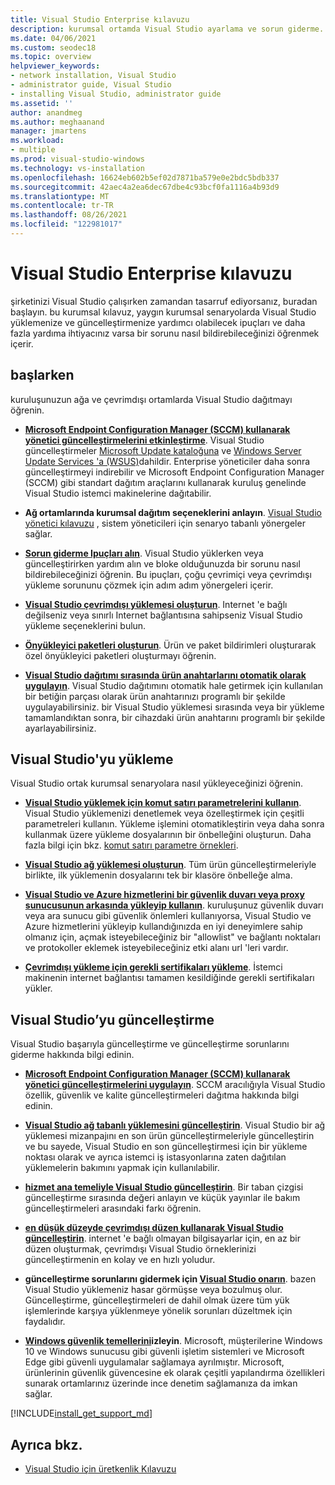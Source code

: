 ```yaml
---
title: Visual Studio Enterprise kılavuzu
description: kurumsal ortamda Visual Studio ayarlama ve sorun giderme.
ms.date: 04/06/2021
ms.custom: seodec18
ms.topic: overview
helpviewer_keywords:
- network installation, Visual Studio
- administrator guide, Visual Studio
- installing Visual Studio, administrator guide
ms.assetid: ''
author: anandmeg
ms.author: meghaanand
manager: jmartens
ms.workload:
- multiple
ms.prod: visual-studio-windows
ms.technology: vs-installation
ms.openlocfilehash: 16624eb602b5ef02d7871ba579e0e2bdc5bdb337
ms.sourcegitcommit: 42aec4a2ea6dec67dbe4c93bcf0fa1116a4b93d9
ms.translationtype: MT
ms.contentlocale: tr-TR
ms.lasthandoff: 08/26/2021
ms.locfileid: "122981017"
---
```

# <a name="visual-studio-enterprise-guide"></a>Visual Studio Enterprise kılavuzu
şirketinizi Visual Studio çalışırken zamandan tasarruf ediyorsanız, buradan başlayın. bu kurumsal kılavuz, yaygın kurumsal senaryolarda Visual Studio yüklemenize ve güncelleştirmenize yardımcı olabilecek ipuçları ve daha fazla yardıma ihtiyacınız varsa bir sorunu nasıl bildirebileceğinizi öğrenmek içerir. 

## <a name="get-started"></a>başlarken 
kuruluşunuzun ağa ve çevrimdışı ortamlarda Visual Studio dağıtmayı öğrenin.

- **[Microsoft Endpoint Configuration Manager (SCCM) kullanarak yönetici güncelleştirmelerini etkinleştirme](enabling-administrator-updates.md)**.  Visual Studio güncelleştirmeler [Microsoft Update kataloğuna](https://www.catalog.update.microsoft.com/Home.aspx) ve [Windows Server Update Services 'a (WSUS)](/windows-server/administration/windows-server-update-services/get-started/windows-server-update-services-wsus)dahildir. Enterprise yöneticiler daha sonra güncelleştirmeyi indirebilir ve Microsoft Endpoint Configuration Manager (SCCM) gibi standart dağıtım araçlarını kullanarak kuruluş genelinde Visual Studio istemci makinelerine dağıtabilir.

- **Ağ ortamlarında kurumsal dağıtım seçeneklerini anlayın**. [Visual Studio yönetici kılavuzu](visual-studio-administrator-guide.md) , sistem yöneticileri için senaryo tabanlı yönergeler sağlar. 

- **[Sorun giderme Ipuçları alın](troubleshooting-installation-issues.md)**. Visual Studio yüklerken veya güncelleştirirken yardım alın ve bloke olduğunuzda bir sorunu nasıl bildirebileceğinizi öğrenin. Bu ipuçları, çoğu çevrimiçi veya çevrimdışı yükleme sorununu çözmek için adım adım yönergeleri içerir. 

- **[Visual Studio çevrimdışı yüklemesi oluşturun](create-an-offline-installation-of-visual-studio.md)**. Internet 'e bağlı değilseniz veya sınırlı Internet bağlantısına sahipseniz Visual Studio yükleme seçeneklerini bulun. 

- **[Önyükleyici paketleri oluşturun](../deployment/creating-bootstrapper-packages.md)**. Ürün ve paket bildirimleri oluşturarak özel önyükleyici paketleri oluşturmayı öğrenin. 

- **[Visual Studio dağıtımı sırasında ürün anahtarlarını otomatik olarak uygulayın](automatically-apply-product-keys-when-deploying-visual-studio.md)**. Visual Studio dağıtımını otomatik hale getirmek için kullanılan bir betiğin parçası olarak ürün anahtarınızı programlı bir şekilde uygulayabilirsiniz. bir Visual Studio yüklemesi sırasında veya bir yükleme tamamlandıktan sonra, bir cihazdaki ürün anahtarını programlı bir şekilde ayarlayabilirsiniz. 

## <a name="install-visual-studio"></a>Visual Studio'yu yükleme 

Visual Studio ortak kurumsal senaryolara nasıl yükleyeceğinizi öğrenin. 

- **[Visual Studio yüklemek için komut satırı parametrelerini kullanın](use-command-line-parameters-to-install-visual-studio.md)**. Visual Studio yüklemenizi denetlemek veya özelleştirmek için çeşitli parametreleri kullanın. Yükleme işlemini otomatikleştirin veya daha sonra kullanmak üzere yükleme dosyalarının bir önbelleğini oluşturun. Daha fazla bilgi için bkz. [komut satırı parametre örnekleri](command-line-parameter-examples.md).

- **[Visual Studio ağ yüklemesi oluşturun](create-a-network-installation-of-visual-studio.md)**. Tüm ürün güncelleştirmeleriyle birlikte, ilk yüklemenin dosyalarını tek bir klasöre önbelleğe alma. 

- **[Visual Studio ve Azure hizmetlerini bir güvenlik duvarı veya proxy sunucusunun arkasında yükleyip kullanın](install-and-use-visual-studio-behind-a-firewall-or-proxy-server.md)**. kuruluşunuz güvenlik duvarı veya ara sunucu gibi güvenlik önlemleri kullanıyorsa, Visual Studio ve Azure hizmetlerini yükleyip kullandığınızda en iyi deneyimlere sahip olmanız için, açmak isteyebileceğiniz bir "allowlist" ve bağlantı noktaları ve protokoller eklemek isteyebileceğiniz etki alanı url 'leri vardır. 

- **[Çevrimdışı yükleme için gerekli sertifikaları yükleme](../install/install-certificates-for-visual-studio-offline.md)**. İstemci makinenin internet bağlantısı tamamen kesildiğinde gerekli sertifikaları yükler.

## <a name="update-visual-studio"></a>Visual Studio’yu güncelleştirme 

Visual Studio başarıyla güncelleştirme ve güncelleştirme sorunlarını giderme hakkında bilgi edinin. 

- **[Microsoft Endpoint Configuration Manager (SCCM) kullanarak yönetici güncelleştirmelerini uygulayın](../install/applying-administrator-updates.md)**. SCCM aracılığıyla Visual Studio özellik, güvenlik ve kalite güncelleştirmeleri dağıtma hakkında bilgi edinin. 

- **[Visual Studio ağ tabanlı yüklemesini güncelleştirin](update-a-network-installation-of-visual-studio.md)**. Visual Studio bir ağ yüklemesi mizanpajını en son ürün güncelleştirmeleriyle güncelleştirin ve bu sayede, Visual Studio en son güncelleştirmesi için bir yükleme noktası olarak ve ayrıca istemci iş istasyonlarına zaten dağıtılan yüklemelerin bakımını yapmak için kullanılabilir.

- **[hizmet ana temeliyle Visual Studio güncelleştirin](update-servicing-baseline.md)**. Bir taban çizgisi güncelleştirme sırasında değeri anlayın ve küçük yayınlar ile bakım güncelleştirmeleri arasındaki farkı öğrenin. 

- **[en düşük düzeyde çevrimdışı düzen kullanarak Visual Studio güncelleştirin](update-minimal-layout.md)**. internet 'e bağlı olmayan bilgisayarlar için, en az bir düzen oluşturmak, çevrimdışı Visual Studio örneklerinizi güncelleştirmenin en kolay ve en hızlı yoludur.

- **güncelleştirme sorunlarını gidermek için [Visual Studio onarın](repair-visual-studio.md)**. bazen Visual Studio yüklemeniz hasar görmüşse veya bozulmuş olur. Güncelleştirme, güncelleştirmeleri de dahil olmak üzere tüm yük işlemlerinde karşıya yüklenmeye yönelik sorunları düzeltmek için faydalıdır. 

- **[Windows güvenlik temellerini](/windows/security/threat-protection/windows-security-baselines)izleyin**. Microsoft, müşterilerine Windows 10 ve Windows sunucusu gibi güvenli işletim sistemleri ve Microsoft Edge gibi güvenli uygulamalar sağlamaya ayrılmıştır. Microsoft, ürünlerinin güvenlik güvencesine ek olarak çeşitli yapılandırma özellikleri sunarak ortamlarınız üzerinde ince denetim sağlamanıza da imkan sağlar. 

[!INCLUDE[install_get_support_md](includes/install_get_support_md.md)]

## <a name="see-also"></a>Ayrıca bkz. 

- [Visual Studio için üretkenlik Kılavuzu](../ide/productivity-features.md)

